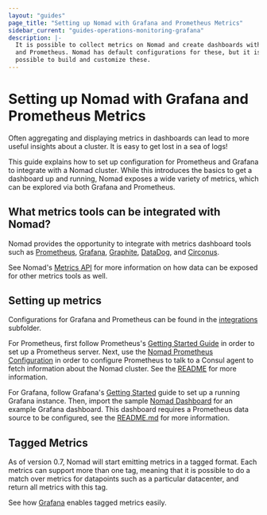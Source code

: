 ```yaml
---
layout: "guides"
page_title: "Setting up Nomad with Grafana and Prometheus Metrics"
sidebar_current: "guides-operations-monitoring-grafana"
description: |-
  It is possible to collect metrics on Nomad and create dashboards with Grafana
  and Prometheus. Nomad has default configurations for these, but it is
  possible to build and customize these.
---
```


# Setting up Nomad with Grafana and Prometheus Metrics

Often aggregating and displaying metrics in dashboards can lead to more useful
insights about a cluster. It is easy to get lost in a sea of logs!

This guide explains how to set up configuration for Prometheus and Grafana to
integrate with a Nomad cluster. While this introduces the basics to get a
dashboard up and running, Nomad exposes a wide variety of metrics, which can be
explored via both Grafana and Prometheus.

## What metrics tools can be integrated with Nomad?

Nomad provides the opportunity to integrate with metrics dashboard tools such
as [Prometheus](https://prometheus.io/), [Grafana](https://grafana.com/),
[Graphite](https://graphiteapp.org/), [DataDog](https://www.datadoghq.com/),
and [Circonus](https://www.circonus.com ).

See Nomad's [Metrics API](/api/metrics.html) for more information on how
data can be exposed for other metrics tools as well.

## Setting up metrics

Configurations for Grafana and Prometheus can be found in the
[integrations](https://github.com/hashicorp/nomad/tree/master/integrations) subfolder.

For Prometheus, first follow Prometheus's [Getting Started
Guide](https://prometheus.io/docs/introduction/getting_started/) in order to
set up a Prometheus server. Next, use the [Nomad Prometheus
Configuration](https://github.com/hashicorp/nomad/tree/master/integrations/prometheus/prometheus.yml)
in order to configure Prometheus to talk to a Consul agent to fetch information
about the Nomad cluster. See the
[README](https://github.com/hashicorp/nomad/tree/master/integrations/prometheus/README.md)
for more information.

For Grafana, follow Grafana's [Getting
Started](http://docs.grafana.org/guides/getting_started/) guide to set up a
running Grafana instance. Then, import the sample [Nomad
Dashboard](https://github.com/hashicorp/nomad/tree/master/integrations/grafana/sample_dashboard.json)
for an example Grafana dashboard. This dashboard requires a Prometheus data
source to be configured, see the
[README.md](https://github.com/hashicorp/nomad/tree/master/integrations/grafana/README.md)
for more information.

## Tagged Metrics

As of version 0.7, Nomad will start emitting metrics in a tagged format. Each
metrics can support more than one tag, meaning that it is possible to do a
match over metrics for datapoints such as a particular datacenter, and return
all metrics with this tag.

See how [Grafana](http://docs.grafana.org/v3.1/reference/templating/) enables
tagged metrics easily.


